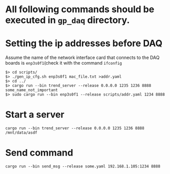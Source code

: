# All following commands should be executed in ```gp_daq``` directory.

# Setting the ip addresses before DAQ
Assume the name of the network interface card that connects to the DAQ boards is ```enp3s0f1```(check it with the command ```ifconfig```

```
$> cd scripts/
$> ./gen_ip_cfg.sh enp3s0f1 mac_file.txt >addr.yaml
$> cd ../
$> cargo run --bin trend_server --release 0.0.0.0 1235 1236 8888 some_name_not_important
$> sudo cargo run --bin enp3s0f1 --release scripts/addr.yaml 1234 8888
```

# Start a server
```
cargo run --bin trend_server --release 0.0.0.0 1235 1236 8888 /mnt/data/asdf
```

# Send command
```
cargo run --bin send_msg --release some.yaml 192.168.1.105:1234 8888
```

